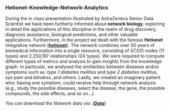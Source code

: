 ### Hetionet-Knowledge-Network-Analytics  

During the in class presentation illustrated by AstraZeneca Senior Data Scientist we have been furtherly informed about __network biology__, exploring in detail the applications of this discipline in the realm of drug discovery, diagnosis assistance, biological predictions, and other valuable applications. Furthermore, in the project we dealt with the famous __Hetionet__ integrative network (__[hetionet](https://het.io)__). 
The network combines over 50 years of biomedical information into a single resource, consisting of 47,031 nodes (11 types) and 2,250,197 relationships (24 types). We were required to compute different types of metrics and analysis to gain insights from the knowledge graph. In particular, we analysed the similarities between diseases and/or symptoms such as: _type 1 diabetes mellitus_ and _type 2 diabetes mellitus_, _eye pain_ and _blindess_ ,and others. Lastly, we created an imaginary patient who: having one symptom, could receive help through network analysis (e.g., study the possible diseases, select the disease, the gene, the possible compounds, the side effects, and so on...). 

_You can download the Network data via: (__[Data](https://github.com/hetio/hetionet/tree/master/hetnet/tsv)__)_


